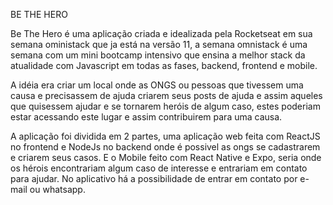 BE THE HERO

Be The Hero é uma aplicação criada e idealizada pela Rocketseat em sua semana oministack que ja está na versão 11, a semana omnistack
é uma semana com um mini bootcamp intensivo que ensina a melhor stack da atualidade com Javascript em todas as fases, backend, frontend
e mobile.

A idéia era criar um local onde as ONGS ou pessoas que tivessem uma causa e precisassem de ajuda criarem seus posts de ajuda e assim
aqueles que quisessem ajudar e se tornarem heróis de algum caso, estes poderiam estar acessando este lugar e assim contribuirem para
uma causa.

A aplicação foi dividida em 2 partes, uma aplicação web feita com ReactJS no frontend e NodeJs no backend onde é possivel as ongs se
cadastrarem e criarem seus casos. E o Mobile feito com React Native e Expo, seria onde os hérois encontrariam algum caso de interesse
e entrariam em contato para ajudar. No aplicativo há a possibilidade de entrar em contato por e-mail ou whatsapp.

